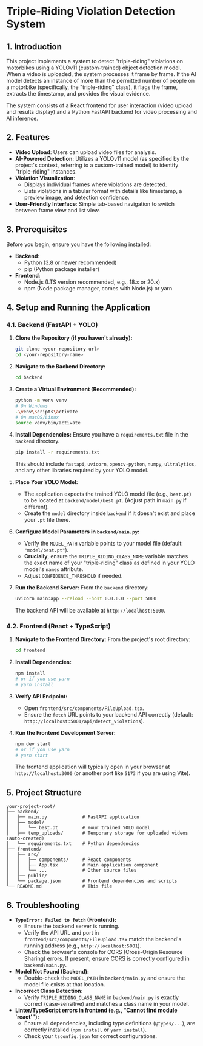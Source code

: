 # Triple-Riding Violation Detection System

## 1. Introduction

This project implements a system to detect "triple-riding" violations on motorbikes using a YOLOv11 (custom-trained) object detection model. When a video is uploaded, the system processes it frame by frame. If the AI model detects an instance of more than the permitted number of people on a motorbike (specifically, the "triple-riding" class), it flags the frame, extracts the timestamp, and provides the visual evidence.

The system consists of a React frontend for user interaction (video upload and results display) and a Python FastAPI backend for video processing and AI inference.

## 2. Features

*   **Video Upload**: Users can upload video files for analysis.
*   **AI-Powered Detection**: Utilizes a YOLOv11 model (as specified by the project's context, referring to a custom-trained model) to identify "triple-riding" instances.
*   **Violation Visualization**:
    *   Displays individual frames where violations are detected.
    *   Lists violations in a tabular format with details like timestamp, a preview image, and detection confidence.
*   **User-Friendly Interface**: Simple tab-based navigation to switch between frame view and list view.

## 3. Prerequisites

Before you begin, ensure you have the following installed:

*   **Backend**:
    *   Python (3.8 or newer recommended)
    *   pip (Python package installer)
*   **Frontend**:
    *   Node.js (LTS version recommended, e.g., 18.x or 20.x)
    *   npm (Node package manager, comes with Node.js) or yarn

## 4. Setup and Running the Application

### 4.1. Backend (FastAPI + YOLO)

1.  **Clone the Repository (if you haven't already):**
    ```bash
    git clone <your-repository-url>
    cd <your-repository-name>
    ```

2.  **Navigate to the Backend Directory:**
    ```bash
    cd backend
    ```

3.  **Create a Virtual Environment (Recommended):**
    ```bash
    python -m venv venv
    # On Windows
    .\venv\Scripts\activate
    # On macOS/Linux
    source venv/bin/activate
    ```

4.  **Install Dependencies:**
    Ensure you have a `requirements.txt` file in the `backend` directory.
    ```bash
    pip install -r requirements.txt
    ```
    This should include `fastapi`, `uvicorn`, `opencv-python`, `numpy`, `ultralytics`, and any other libraries required by your YOLO model.

5.  **Place Your YOLO Model:**
    *   The application expects the trained YOLO model file (e.g., `best.pt`) to be located at `backend/model/best.pt`. (Adjust path in `main.py` if different).
    *   Create the `model` directory inside `backend` if it doesn't exist and place your `.pt` file there.

6.  **Configure Model Parameters in `backend/main.py`:**
    *   Verify the `MODEL_PATH` variable points to your model file (default: `"model/best.pt"`).
    *   **Crucially**, ensure the `TRIPLE_RIDING_CLASS_NAME` variable matches the exact name of your "triple-riding" class as defined in your YOLO model's `names` attribute.
    *   Adjust `CONFIDENCE_THRESHOLD` if needed.

7.  **Run the Backend Server:**
    From the `backend` directory:
    ```bash
    uvicorn main:app --reload --host 0.0.0.0 --port 5000
    ```
    The backend API will be available at `http://localhost:5000`.

### 4.2. Frontend (React + TypeScript)

1.  **Navigate to the Frontend Directory:**
    From the project's root directory:
    ```bash
    cd frontend
    ```

2.  **Install Dependencies:**
    ```bash
    npm install
    # or if you use yarn
    # yarn install
    ```

3.  **Verify API Endpoint:**
    *   Open `frontend/src/components/FileUpload.tsx`.
    *   Ensure the `fetch` URL points to your backend API correctly (default: `http://localhost:5001/api/detect_violations`).

4.  **Run the Frontend Development Server:**
    ```bash
    npm dev start
    # or if you use yarn
    # yarn start
    ```
    The frontend application will typically open in your browser at `http://localhost:3000` (or another port like `5173` if you are using Vite).

## 5. Project Structure

```
your-project-root/
├── backend/
│   ├── main.py             # FastAPI application
│   ├── model/
│   │   └── best.pt         # Your trained YOLO model
│   ├── temp_uploads/       # Temporary storage for uploaded videos (auto-created)
│   └── requirements.txt    # Python dependencies
├── frontend/
│   ├── src/
│   │   ├── components/     # React components
│   │   ├── App.tsx         # Main application component
│   │   └── ...             # Other source files
│   ├── public/
│   └── package.json        # Frontend dependencies and scripts
└── README.md               # This file
```

## 6. Troubleshooting

*   **`TypeError: Failed to fetch` (Frontend):**
    *   Ensure the backend server is running.
    *   Verify the API URL and port in `frontend/src/components/FileUpload.tsx` match the backend's running address (e.g., `http://localhost:5001`).
    *   Check the browser's console for CORS (Cross-Origin Resource Sharing) errors. If present, ensure CORS is correctly configured in `backend/main.py`.
*   **Model Not Found (Backend):**
    *   Double-check the `MODEL_PATH` in `backend/main.py` and ensure the model file exists at that location.
*   **Incorrect Class Detection:**
    *   Verify `TRIPLE_RIDING_CLASS_NAME` in `backend/main.py` is exactly correct (case-sensitive) and matches a class name in your model.
*   **Linter/TypeScript errors in frontend (e.g., "Cannot find module 'react'"):**
    *   Ensure all dependencies, including type definitions (`@types/...`), are correctly installed (`npm install` or `yarn install`).
    *   Check your `tsconfig.json` for correct configurations.

